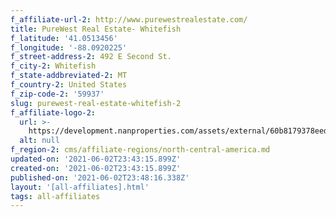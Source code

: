 ```yaml
---
f_affiliate-url-2: http://www.purewestrealestate.com/
title: PureWest Real Estate- Whitefish
f_latitude: '41.0513456'
f_longitude: '-88.0920225'
f_street-address-2: 492 E Second St.­
f_city-2: Whitefish­
f_state-addbreviated-2: MT­
f_country-2: United States
f_zip-code-2: '59937'
slug: purewest-real-estate-whitefish-2
f_affiliate-logo-2:
  url: >-
    https://development.nanproperties.com/assets/external/60b8179378eed04e7af8db6f_60785a62b8e195008d54768e_content_purewestrealestate_logo_nochristies.png
  alt: null
f_region-2: cms/affiliate-regions/north-central-america.md
updated-on: '2021-06-02T23:43:15.899Z'
created-on: '2021-06-02T23:43:15.899Z'
published-on: '2021-06-02T23:48:16.338Z'
layout: '[all-affiliates].html'
tags: all-affiliates
---
```




